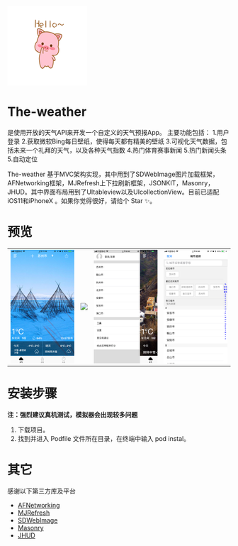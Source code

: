
![这里写图片描述](https://github.com/ShenJieSuzhou/The-weather/blob/master/TheWeather/screenshot/180.png)
# The-weather
是使用开放的天气API来开发一个自定义的天气预报App。
主要功能包括：
1.用户登录
2.获取微软Bing每日壁纸，使得每天都有精美的壁纸
3.可视化天气数据，包括未来一个礼拜的天气，以及各种天气指数
4.热门体育赛事新闻
5.热门新闻头条
5.自动定位

The-weather 基于MVC架构实现，其中用到了SDWebImage图片加载框架，AFNetworking框架，MJRefresh上下拉刷新框架，JSONKIT，Masonry，JHUD。其中界面布局用到了UItableview以及UIcollectionView。目前已适配iOS11和iPhoneX 。如果你觉得很好，请给个 Star ✨。

# 预览
<table>
    <tr>
        <td><img src="https://github.com/ShenJieSuzhou/The-weather/blob/master/TheWeather/screenshot/IMG_0829.PNG"></td>
        <td><img src="https://github.com/ShenJieSuzhou/The-weather/blob/master/TheWeather/screenshot/IMG_0793.PNG"></td>
        <td><img src="https://github.com/ShenJieSuzhou/The-weather/blob/master/TheWeather/screenshot/IMG_0794.PNG"></td>
        <td><img src="https://github.com/ShenJieSuzhou/The-weather/blob/master/TheWeather/screenshot/IMG_0795.PNG"></td>
    </tr>
</table>


# 安装步骤

**注：强烈建议真机测试，模拟器会出现较多问题**
1. 下载项目。
2. 找到并进入 Podfile 文件所在目录，在终端中输入 pod instal。

# 其它

感谢以下第三方库及平台
*   [AFNetworking](https://github.com/AFNetworking/AFNetworking)
*   [MJRefresh](https://github.com/CoderMJLee/MJRefresh)
*   [SDWebImage](https://github.com/rs/SDWebImage)
*   [Masonry](https://github.com/SnapKit/Masonry)
*   [JHUD](https://github.com/Jinxiansen/JHUD)


